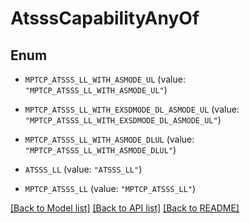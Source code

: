 # AtsssCapabilityAnyOf

## Enum


* `MPTCP_ATSSS_LL_WITH_ASMODE_UL` (value: `"MPTCP_ATSSS_LL_WITH_ASMODE_UL"`)

* `MPTCP_ATSSS_LL_WITH_EXSDMODE_DL_ASMODE_UL` (value: `"MPTCP_ATSSS_LL_WITH_EXSDMODE_DL_ASMODE_UL"`)

* `MPTCP_ATSSS_LL_WITH_ASMODE_DLUL` (value: `"MPTCP_ATSSS_LL_WITH_ASMODE_DLUL"`)

* `ATSSS_LL` (value: `"ATSSS_LL"`)

* `MPTCP_ATSSS_LL` (value: `"MPTCP_ATSSS_LL"`)


[[Back to Model list]](../README.md#documentation-for-models) [[Back to API list]](../README.md#documentation-for-api-endpoints) [[Back to README]](../README.md)


